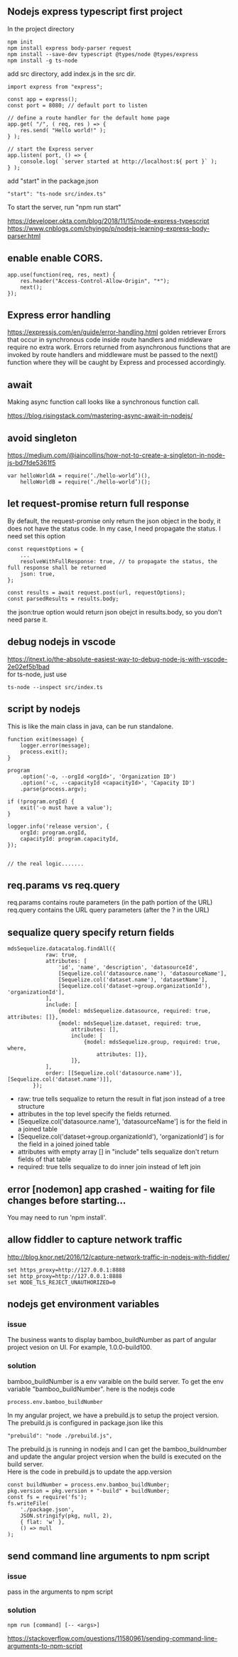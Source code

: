 ## Nodejs express typescript first project
In the project directory
```
npm init
npm install express body-parser request
npm install --save-dev typescript @types/node @types/express
npm install -g ts-node
```
add src directory, add index.js in the src dir.
```
import express from "express";

const app = express();
const port = 8080; // default port to listen

// define a route handler for the default home page
app.get( "/", ( req, res ) => {
    res.send( "Hello world!" );
} );

// start the Express server
app.listen( port, () => {
    console.log( `server started at http://localhost:${ port }` );
} );
``` 

add "start" in the package.json
```
"start": "ts-node src/index.ts"
```
To start the server, run "npm run start"

https://developer.okta.com/blog/2018/11/15/node-express-typescript
https://www.cnblogs.com/chyingp/p/nodejs-learning-express-body-parser.html

## enable enable CORS.
```
app.use(function(req, res, next) {
	res.header("Access-Control-Allow-Origin", "*");
	next();
});
```

## Express error handling
https://expressjs.com/en/guide/error-handling.html
golden retriever
Errors that occur in synchronous code inside route handlers and middleware require no extra work.
Errors returned from asynchronous functions that are invoked by route handlers and middleware must be passed to the next() function where they will be caught by Express and processed accordingly.

## await 
Making async function call looks like a synchronous function call. 

https://blog.risingstack.com/mastering-async-await-in-nodejs/


## avoid singleton 
https://medium.com/@iaincollins/how-not-to-create-a-singleton-in-node-js-bd7fde5361f5
```
var helloWorldA = require(‘./hello-world’)(),
    helloWorldB = require(‘./hello-world’)();
```

## let request-promise return full response
By default, the request-promise only return the json object in the body, it does not have the status code. In my case, I need propagate the status. I need set this option
```
const requestOptions = {
    ...
    resolveWithFullResponse: true, // to propagate the status, the full response shall be returned
    json: true, 
};

const results = await request.post(url, requestOptions);
const parsedResults = results.body;
```
the json:true option would return json obejct in results.body, so you don't need parse it. 

## debug nodejs in vscode
https://itnext.io/the-absolute-easiest-way-to-debug-node-js-with-vscode-2e02ef5b1bad  
for ts-node, just use 
```
ts-node --inspect src/index.ts
```




## script by nodejs 
This is like the main class in java, can be run standalone. 
```
function exit(message) {
    logger.error(message);
    process.exit();
}

program
    .option('-o, --orgId <orgId>', 'Organization ID')
    .option('-c, --capacityId <capacityId>', 'Capacity ID')
    .parse(process.argv);

if (!program.orgId) {
    exit('-o must have a value');
}

logger.info('release version', {
    orgId: program.orgId,
    capacityId: program.capacityId,
});


// the real logic.......
```

## req.params vs req.query
req.params contains route parameters (in the path portion of the URL)  
req.query contains the URL query parameters (after the ? in the URL)

## sequalize query specify return fields
```
mdsSequelize.datacatalog.findAll({
            raw: true,
            attributes: [
                'id', 'name', 'description', 'datasourceId',
                [Sequelize.col('datasource.name'), 'datasourceName'],
                [Sequelize.col('dataset.name'), 'datasetName'],
                [Sequelize.col('dataset->group.organizationId'), 'organizationId'],
            ],
            include: [
                {model: mdsSequelize.datasource, required: true, attributes: []},
                {model: mdsSequelize.dataset, required: true,
                    attributes: [],
                    include: [
                        {model: mdsSequelize.group, required: true, where,
                            attributes: []},
                    ]},
            ],
            order: [[Sequelize.col('datasource.name')], [Sequelize.col('dataset.name')]],
        });
```
- raw: true tells sequalize to return the result in flat json instead of a tree structure
- attributes in the top level specify the fields returned. 
- [Sequelize.col('datasource.name'), 'datasourceName'] is for the field in a joined table
- [Sequelize.col('dataset->group.organizationId'), 'organizationId'] is for the field in a joined joined table
- attributes with empty array [] in "include" tells sequalize don't return fields of that table
- required: true tells sequalize to do inner join instead of left join

## error [nodemon] app crashed - waiting for file changes before starting...
You may need to run 'npm install'. 

## allow fiddler to capture network traffic
http://blog.knor.net/2016/12/capture-network-traffic-in-nodejs-with-fiddler/
```
set https_proxy=http://127.0.0.1:8888
set http_proxy=http://127.0.0.1:8888
set NODE_TLS_REJECT_UNAUTHORIZED=0
```

## nodejs get environment variables
### issue
The business wants to display bamboo_buildNumber as part of angular project vesion on UI. For example, 1.0.0-build100.
### solution
bamboo_buildNumber is a env varaible on the build server. To get the env variable "bamboo_buildNumber". here is the nodejs code
```
process.env.bamboo_buildNumber
```
In my angular project, we have a prebuild.js to setup the project version. The prebuild.js is configured in package.json like this 
```
"prebuild": "node ./prebuild.js",
```
The prebuild.js is running in nodejs and I can get the bamboo_buildnumber and update the angular project version when the build is executed on the build server.  
Here is the code in prebuild.js to update the app.version
```
const buildNumber = process.env.bamboo_buildNumber;
pkg.version = pkg.version + "-build" + buildNumber;
const fs = require('fs');
fs.writeFile(
    './package.json',
    JSON.stringify(pkg, null, 2),
    { flat: 'w' },
    () => null
);
```

## send command line arguments to npm script
### issue 
pass in the arguments to npm script
### solution 
```
npm run [command] [-- <args>]
```
https://stackoverflow.com/questions/11580961/sending-command-line-arguments-to-npm-script

